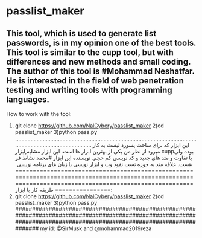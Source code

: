 # passlist_maker

This tool, which is used to generate list passwords, is in my opinion one of the best tools.
This tool is similar to the cupp tool, but with differences and new methods and small coding.
The author of this tool is #Mohammad Neshatfar. 
He is interested in the field of web penetration testing and writing tools with programming languages.
-------------------------------------------------------------------------------------------------------------------------------------------------------------------------
How to work with the tool:
1) git clone https://github.com/NalCybery/passlist_maker
2)cd passlist_maker
3)python pass.py
.........................................................................................................................................................................
این ابزار که برای ساخت پسورد لیست به کار میرود از نظر من یکی از بهترین ابزار ها است.
این ابزار مشابه,ابزار cuppبوده ولی با تفاوت و متد های جدید و کد نویسی کم حجم.
نویسنده این ابزار #محمد نشاط فر هست.
علاقه مند به حوزه تست نفوذ وب و ابزار نویسی با زبان های برنامه نویسی.
=========================================================================================================================================================================
طریقه کار با ابزار:
1) git clone https://github.com/NalCybery/passlist_maker
2)cd passlist_maker
3)python pass.py
#########################################################################################################################################################################
my id: @SirMusk and @mohammad2019reza

